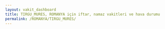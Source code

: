 ```yaml
---
layout: vakit_dashboard
title: TIRGU_MURES, ROMANYA için iftar, namaz vakitleri ve hava durumu - ilçe/eyalet seç
permalink: /ROMANYA/TIRGU_MURES/
---
```


<script type="text/javascript">
  var GLOBAL_COUNTRY = 'ROMANYA';
  var GLOBAL_CITY = 'TIRGU_MURES';
  var GLOBAL_STATE = '';
  var lat = 72;
  var lon = 21;
</script>
